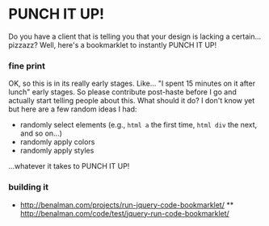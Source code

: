 # PUNCH IT UP!

Do you have a client that is telling you that your design is lacking a certain... pizzazz? Well, here's a bookmarklet to instantly PUNCH IT UP!

### fine print
OK, so this is in its really early stages. Like... "I spent 15 minutes on it after lunch" early stages. So please contribute post-haste before I go and actually start telling people about this. What should it do? I don't know yet but here are a few random ideas I had:

* randomly select elements (e.g., `html a` the first time, `html div` the next, and so on...)
* randomly apply colors
* randomly apply styles

...whatever it takes to PUNCH IT UP!

### building it
* http://benalman.com/projects/run-jquery-code-bookmarklet/
** http://benalman.com/code/test/jquery-run-code-bookmarklet/